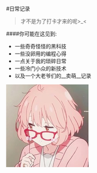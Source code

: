 #日常记录
>才不是为了打卡才来的呢>_<



####你可能在这见到:

* 一些奇奇怪怪的黑科技
* 一些没卵用的编程心得
* 一点关于我的琐碎日常
* 一些冷门小众的新技术
* 以及一个大老爷们的__卖萌__记录


![image](https://github.com/TOKdawn/Daily_record/blob/master/maimeng.jpeg)
